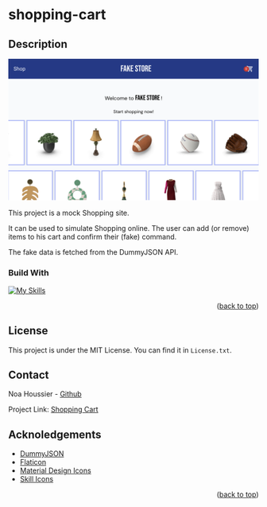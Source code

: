 # shopping-cart

## Description

![Shopping Cart screenshot](./src/assets/images/shopping-cart.png)

This project is a mock Shopping site.

It can be used to simulate Shopping online. The user can add (or remove) items to his cart and confirm their (fake) command.

The fake data is fetched from the DummyJSON API.

### Build With

[![My Skills](https://skillicons.dev/icons?i=react,vite,vitest,js,css,ejs&theme=light)](https://skillicons.dev)

<p align="right">(<a href="#readme-top">back to top</a>)</p>

## License

This project is under the MIT License. You can find it in `License.txt`.

## Contact

Noa Houssier - [Github](https://github.com/NestorNebula)

Project Link: [Shopping Cart](https://github.com/NestorNebula/shopping-cart)

## Acknoledgements

- [DummyJSON](https://dummyjson.com/)
- [Flaticon](https://www.flaticon.com/)
- [Material Design Icons](https://pictogrammers.com/library/mdi/)
- [Skill Icons](https://skillicons.dev/)

<p align="right">(<a href="#readme-top">back to top</a>)</p>
